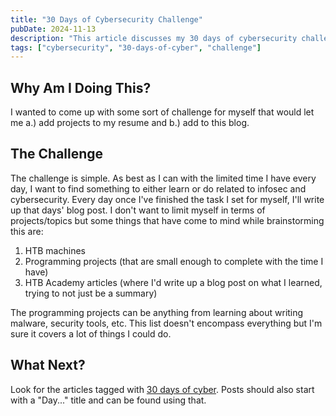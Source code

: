 ```yaml
---
title: "30 Days of Cybersecurity Challenge"
pubDate: 2024-11-13
description: "This article discusses my 30 days of cybersecurity challenge where every day for 30 days I try to learn about or do one thing related to cybersecurity"
tags: ["cybersecurity", "30-days-of-cyber", "challenge"]
---
```


## Why Am I Doing This?

I wanted to come up with some sort of challenge for myself that would let me a.) add projects to my resume and b.) add to this blog.

## The Challenge

The challenge is simple. As best as I can with the limited time I have every day, I want to find something to either learn or do related to infosec and cybersecurity. Every day once I've finished the task I set for myself, I'll write up that days' blog post. I don't want to limit myself in terms of projects/topics but some things that have come to mind while brainstorming this are:

1. HTB machines
2. Programming projects (that are small enough to complete with the time I have)
3. HTB Academy articles (where I'd write up a blog post on what I learned, trying to not just be a summary)

The programming projects can be anything from learning about writing malware, security tools, etc. This list doesn't encompass everything but I'm sure it covers a lot of things I could do.

## What Next?

Look for the articles tagged with [30 days of cyber](../tags/30-days-of-cyber). Posts should also start with a "Day..." title and can be found using that.
